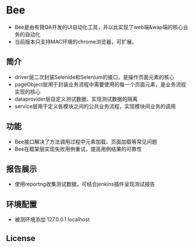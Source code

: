 Bee
======
* Bee是由有贊QA开发的UI自动化工具，并以此实现了web端&wap端的核心业务的自动化
* 当前版本只支持MAC环境的chrome浏览器，可扩展。

简介
--------
* driver层二次封装Selenide和Selenium的接口，是操作页面元素的核心
* pageObject层用于封装业务流程中需要使用的每一个页面元素，是业务流程实现的核心
* dataprovider层自定义测试数据，实现测试数据的隔离
* service层用于定义各模块之间的公共业务流程，实现模块间业务的调用

功能
--------
* Bee接口解决了方法调用过程中元素加载、页面加载等常见问题
* Bee在框架层实现失败用例重试，提高用例结果的可靠性

报告展示
--------
* 使用reportng收集测试数据，可结合jenkins插件呈现测试报告

环境配置
--------
* 被测环境添加  127.0.0.1   localhost 

License
-------

